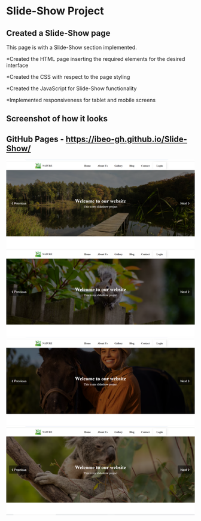 # Slide-Show Project

## Created a Slide-Show page

This page is with a Slide-Show section implemented.

\*Created the HTML page inserting the required elements for the desired interface

\*Created the CSS with respect to the page styling

\*Created the JavaScript for Slide-Show functionality

\*Implemented responsiveness for tablet and mobile screens

## Screenshot of how it looks

## GitHub Pages - https://ibeo-gh.github.io/Slide-Show/

<img src="/screenshots/screenshot1.png" alt="image" />
    <img src="/screenshots/screenshot3.png" alt="image" />
    <img src="/screenshots/screenshot4.png" alt="image" />
    <img src="/screenshots/screenshot5.png" alt="image" />
